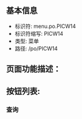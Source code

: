
## 基本信息

- 标识符: menu.po.PICW14
- 标识符缩写: PICW14
- 类型: 菜单
- 路径: /po/PICW14

## 页面功能描述：





## 按钮列表:


### 查询


